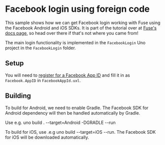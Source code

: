# Facebook login using foreign code

This sample shows how we can get Facebook login working with Fuse using the
Facebook Android and iOS SDKs.
It is part of the tutorial over at [Fuse's docs page](https://www.fusetools.com/docs/native-interop/facebook-login),
so head over there if that's not where you came from!

The main login functionality is implemented in the `FacebookLogin` Uno project
in the `FacebookLogin` folder.

## Setup

You will need to [register for a Facebook App ID](https://developers.facebook.com/docs/apps/register)
and fill it in as `Facebook.AppID` in `FacebookAppId.uxl`.

## Building

To build for Android, we need to enable Gradle. The Facebook SDK for Android dependency will then be handled automatically by Gradle.

Use e.g. uno build . --target=Android -DGRADLE --run

To build for iOS, use .e.g uno build --target=iOS --run. The Facebook SDK for iOS will be downloaded automatically.
